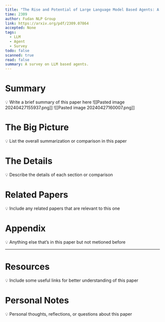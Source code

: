 ```yaml
---
title: "The Rise and Potential of Large Language Model Based Agents: A Survey"
time: 2309
author: Fudan NLP Group
link: https://arxiv.org/pdf/2309.07864
accepted: None
tags:
  - LLM
  - Agent
  - Survey
todo: false
scanned: true
read: false
summary: A survey on LLM based agents.
---
```

# Summary
💡 Write a brief summary of this paper here
![[Pasted image 20240427155937.png]]
![[Pasted image 20240427160007.png]]
# The Big Picture
💡 List the overall summarization or comparison in this paper

# The Details
💡 Describe the details of each section or comparison

# Related Papers
💡 Include any related papers that are relevant to this one

# Appendix
💡 Anything else that’s in this paper but not metioned before

---
# Resources
💡 Include some useful links for better understanding of this paper

# Personal Notes
💡 Personal thoughts, reflections, or questions about this paper